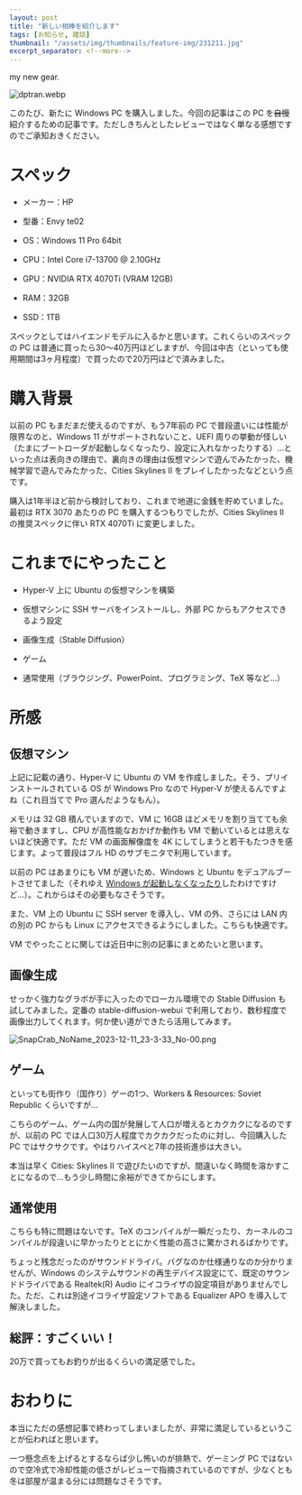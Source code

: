 ```yaml
---
layout: post
title: "新しい相棒を紹介します"
tags: [お知らせ, 雑談]
thumbnail: "/assets/img/thumbnails/feature-img/231211.jpg"
excerpt_separator: <!--more-->
---
```


my new gear.

![dptran.webp](../../../assets/img/post/2023-12-11/GAUFQO7aUAAuPMf%20(1).jpg)

このたび、新たに Windows PC を購入しました。今回の記事はこの PC を~~自慢~~紹介するための記事です。ただしきちんとしたレビューではなく単なる感想ですのでご承知おきください。

<!--more-->

# スペック

- メーカー：HP

- 型番：Envy te02

- OS：Windows 11 Pro 64bit

- CPU：Intel Core i7-13700 @ 2.10GHz

- GPU：NVIDIA RTX 4070Ti (VRAM 12GB)

- RAM：32GB

- SSD：1TB

スペックとしてはハイエンドモデルに入るかと思います。これくらいのスペックの PC は普通に買ったら30～40万円ほどしますが、今回は中古（といっても使用期間は3ヶ月程度）で買ったので20万円ほどで済みました。

# 購入背景

以前の PC もまだまだ使えるのですが、もう7年前の PC で普段遣いには性能が限界なのと、Windows 11 がサポートされないこと、UEFI 周りの挙動が怪しい（たまにブートローダが起動しなくなったり、設定に入れなかったりする）…といった点は表向きの理由で、裏向きの理由は仮想マシンで遊んでみたかった、機械学習で遊んでみたかった、Cities Skylines II をプレイしたかったなどという点です。

購入は1年半ほど前から検討しており、これまで地道に金銭を貯めていました。最初は RTX 3070 あたりの PC を購入するつもりでしたが、Cities Skylines II の推奨スペックに伴い RTX 4070Ti に変更しました。

# これまでにやったこと

- Hyper-V 上に Ubuntu の仮想マシンを構築

- 仮想マシンに SSH サーバをインストールし、外部 PC からもアクセスできるよう設定

- 画像生成（Stable Diffusion）

- ゲーム

- 通常使用（ブラウジング、PowerPoint、プログラミング、TeX 等など…）

# 所感

## 仮想マシン

上記に記載の通り、Hyper-V に Ubuntu の VM を作成しました。そう、プリインストールされている OS が Windows Pro なので Hyper-V が使えるんですよね（これ目当てで Pro 選んだようなもん）。

メモリは 32 GB 積んでいますので、VM に 16GB ほどメモリを割り当てても余裕で動きますし、CPU が高性能なおかげか動作も VM で動いているとは思えないほど快適です。ただ VM の画面解像度を 4K にしてしまうと若干もたつきを感じます。よって普段はフル HD のサブモニタで利用しています。

以前の PC はあまりにも VM が遅いため、Windows と Ubuntu をデュアルブートさせてました（それゆえ [Windows が起動しなくなったり](https://blog.yotiosoft.com/2023/01/08/%E3%81%93%E3%81%AE%E3%83%95%E3%82%A9%E3%83%AB%E3%83%80%E3%83%BC%E3%81%AF%E7%A9%BA%E3%81%A7%E3%81%99-%E5%A4%A7%E5%98%98.html)したわけですけど…）。これからはその必要もなさそうです。

また、VM 上の Ubuntu に SSH server を導入し、VM の外、さらには LAN 内の別の PC からも Linux にアクセスできるようにしました。こちらも快適です。

VM でやったことに関しては近日中に別の記事にまとめたいと思います。

## 画像生成

せっかく強力なグラボが手に入ったのでローカル環境での Stable Diffusion も試してみました。定番の stable-diffusion-webui で利用しており、数秒程度で画像出力してくれます。何か使い道ができたら活用してみます。

![SnapCrab_NoName_2023-12-11_23-3-33_No-00.png](../../../assets/img/post/2023-12-11/SnapCrab_NoName_2023-12-11_23-3-33_No-00.png)

## ゲーム

といっても街作り（国作り）ゲーの1つ、Workers & Resources: Soviet Republic くらいですが…

こちらのゲーム、ゲーム内の国が発展して人口が増えるとカクカクになるのですが、以前の PC では人口30万人程度でカクカクだったのに対し、今回購入した PC ではサクサクです。やはりハイスペと7年の技術進歩は大きい。

本当は早く Cities: Skylines II で遊びたいのですが、間違いなく時間を溶かすことになるので…もう少し時間に余裕ができてからにします。

## 通常使用

こちらも特に問題はないです。TeX のコンパイルが一瞬だったり、カーネルのコンパイルが段違いに早かったりととにかく性能の高さに驚かされるばかりです。

ちょっと残念だったのがサウンドドライバ。バグなのか仕様通りなのか分かりませんが、Windows のシステムサウンドの再生デバイス設定にて、既定のサウンドドライバである Realtek(R) Audio にイコライザの設定項目がありませんでした。ただ、これは別途イコライザ設定ソフトである Equalizer APO を導入して解決しました。

## 総評：すごくいい！

20万で買ってもお釣りが出るくらいの満足感でした。

# おわりに

本当にただの感想記事で終わってしまいましたが、非常に満足しているということが伝わればと思います。

一つ懸念点を上げるとするならば少し怖いのが排熱で、ゲーミング PC ではないので空冷式で冷却性能の低さがレビューで指摘されているのですが、少なくとも冬は部屋が温まる分には問題なさそうです。
